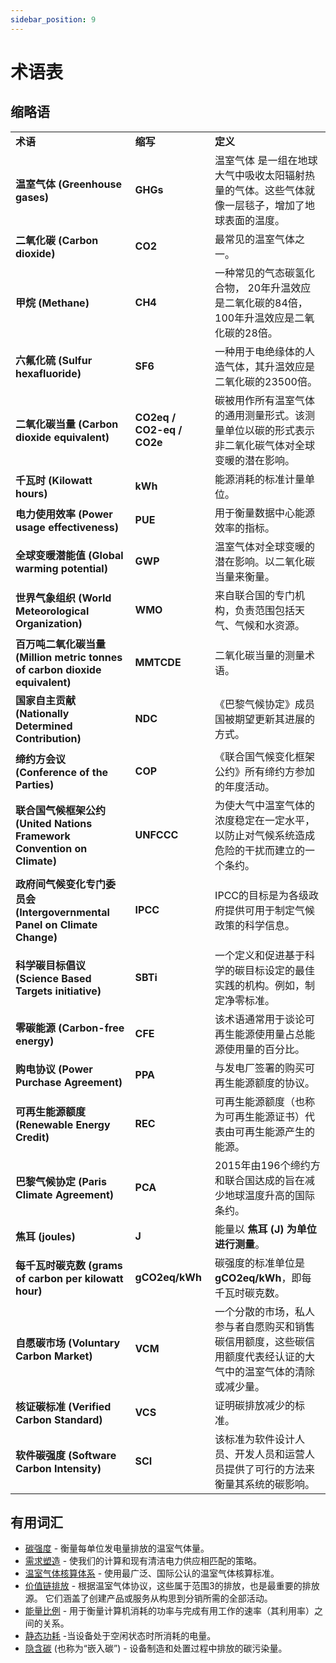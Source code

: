 ```yaml
---
sidebar_position: 9
---
```


# 术语表

## 缩略语


<table>
  <tr>
   <td><strong>术语</strong>
   </td>
   <td><strong>缩写</strong>
   </td>
   <td><strong>定义</strong>
   </td>
  </tr>
  <tr>
   <td><strong>温室气体 (Greenhouse gases)</strong>
   </td>
   <td><strong>GHGs</strong>
   </td>
   <td>温室气体<strong> </strong>是一组在地球大气中吸收太阳辐射热量的气体。这些气体就像一层毯子，增加了地球表面的温度。
   </td>
  </tr>
  <tr>
   <td><strong>二氧化碳 (Carbon dioxide)</strong>
   </td>
   <td><strong>CO2</strong>
   </td>
   <td>最常见的温室气体之一。
   </td>
  </tr>
  <tr>
   <td><strong>甲烷 (Methane)</strong>
   </td>
   <td><strong>CH4</strong>
   </td>
   <td>一种常见的气态碳氢化合物， 20年升温效应是二氧化碳的84倍，100年升温效应是二氧化碳的28倍。
   </td>
  </tr>
  <tr>
   <td><strong>六氟化硫 (Sulfur hexafluoride)</strong>
   </td>
   <td><strong>SF6</strong>
   </td>
   <td>一种用于电绝缘体的人造气体，其升温效应是二氧化碳的23500倍。
   </td>
  </tr>
  <tr>
   <td><strong>二氧化碳当量 (Carbon dioxide equivalent)</strong>
   </td>
   <td><strong>CO2eq / CO2-eq / CO2e</strong>
   </td>
   <td>碳被用作所有温室气体的通用测量形式。该测量单位以碳的形式表示非二氧化碳气体对全球变暖的潜在影响。
   </td>
  </tr>
  <tr>
   <td><strong>千瓦时 (Kilowatt hours)</strong>
   </td>
   <td><strong>kWh</strong>
   </td>
   <td>能源消耗的标准计量单位。
   </td>
  </tr>
  <tr>
   <td><strong>电力使用效率 (Power usage effectiveness)</strong>
   </td>
   <td><strong>PUE</strong>
   </td>
   <td>用于衡量数据中心能源效率的指标。 
   </td>
  </tr>
  <tr>
   <td><strong>全球变暖潜能值 (Global warming potential)</strong>
   </td>
   <td><strong>GWP</strong>
   </td>
   <td>温室气体对全球变暖的潜在影响。以二氧化碳当量来衡量。
   </td>
  </tr>
  <tr>
   <td><strong>世界气象组织 (World Meteorological Organization)</strong>
   </td>
   <td><strong>WMO</strong>
   </td>
   <td>来自联合国的专门机构，负责范围包括天气、气候和水资源。
   </td>
  </tr>
  <tr>
   <td><strong>百万吨二氧化碳当量 (Million metric tonnes of carbon dioxide equivalent) </strong>
   </td>
   <td><strong>MMTCDE</strong>
   </td>
   <td>二氧化碳当量的测量术语。
   </td>
  </tr>
  <tr>
   <td><strong>国家自主贡献 (Nationally Determined Contribution)</strong>
   </td>
   <td><strong>NDC</strong>
   </td>
   <td>《巴黎气候协定》成员国被期望更新其进展的方式。
   </td>
  </tr>
  <tr>
   <td><strong>缔约方会议 (Conference of the Parties)</strong>
   </td>
   <td><strong>COP</strong>
   </td>
   <td>《联合国气候变化框架公约》所有缔约方参加的年度活动。 
   </td>
  </tr>
  <tr>
   <td><strong>联合国气候框架公约 (United Nations Framework Convention on Climate)</strong>
   </td>
   <td><strong>UNFCCC</strong>
   </td>
   <td>为使大气中温室气体的浓度稳定在一定水平，以防止对气候系统造成危险的干扰而建立的一个条约。   </td>
  </tr>
  <tr>
   <td><strong>政府间气候变化专门委员会 (Intergovernmental Panel on Climate Change)</strong>
   </td>
   <td><strong>IPCC</strong>
   </td>
   <td>IPCC的目标是为各级政府提供可用于制定气候政策的科学信息。
   </td>
  </tr>
  <tr>
   <td><strong>科学碳目标倡议 (Science Based Targets initiative)</strong>
   </td>
   <td><strong>SBTi</strong>
   </td>
   <td>一个定义和促进基于科学的碳目标设定的最佳实践的机构。例如，制定净零标准。
   </td>
  </tr>
  <tr>
   <td><strong>零碳能源 (Carbon-free energy)</strong>
   </td>
   <td><strong>CFE</strong>
   </td>
   <td>该术语通常用于谈论可再生能源使用量占总能源使用量的百分比。
   </td>
  </tr>
  <tr>
   <td><strong>购电协议 (Power Purchase Agreement)</strong>
   </td>
   <td><strong>PPA</strong>
   </td>
   <td>与发电厂签署的购买可再生能源额度的协议。
   </td>
  </tr>
  <tr>
   <td><strong>可再生能源额度 (Renewable Energy Credit)</strong>
   </td>
   <td><strong>REC</strong>
   </td>
   <td>可再生能源额度（也称为可再生能源证书）代表由可再生能源产生的能源。
   </td>
  </tr>
  <tr>
   <td><strong>巴黎气候协定 (Paris Climate Agreement)</strong>
   </td>
   <td><strong>PCA</strong>
   </td>
   <td>2015年由196个缔约方和联合国达成的旨在减少地球温度升高的国际条约。
   </td>
  </tr>
  <tr>
   <td><strong>焦耳 (joules)</strong>
   </td>
   <td><strong>J</strong>
   </td>
   <td>能量以 <strong>焦耳 (J) 为单位进行测量</strong>。
   </td>
  </tr>
  <tr>
   <td><strong>每千瓦时碳克数 (grams of carbon per kilowatt hour)</strong>
   </td>
   <td><strong>gCO2eq/kWh</strong>
   </td>
   <td>碳强度的标准单位是 <strong>gCO2eq/kWh</strong>，即每千瓦时碳克数。
   </td>
  </tr>
  <tr>
   <td><strong>自愿碳市场 (Voluntary Carbon Market)</strong>
   </td>
   <td><strong>VCM</strong>
   </td>
   <td>一个分散的市场，私人参与者自愿购买和销售碳信用额度，这些碳信用额度代表经认证的大气中的温室气体的清除或减少量。 
   </td>
  </tr>
  <tr>
   <td><strong>核证碳标准 (Verified Carbon Standard)</strong>
   </td>
   <td><strong>VCS</strong>
   </td>
   <td>证明碳排放减少的标准。
   </td>
  </tr>
  <tr>
   <td><strong>软件碳强度 (Software Carbon Intensity)</strong>
   </td>
   <td><strong>SCI</strong>
   </td>
   <td>该标准为软件设计人员、开发人员和运营人员提供了可行的方法来衡量其系统的碳影响。
   </td>
  </tr>
</table>

## 有用词汇 

* [碳强度](./carbon-awareness/#carbon-intensity) - 衡量每单位发电量排放的温室气体量。
* [需求塑造](./carbon-awareness/#demand-shaping) - 使我们的计算和现有清洁电力供应相匹配的策略。
* [温室气体核算体系](https://ghgprotocol.org) - 使用最广泛、国际公认的温室气体核算标准。
* [价值链排放](https://www.cisl.cam.ac.uk/education/graduate-study/pgcerts/value-chain-defs) - 根据温室气体协议，这些属于范围3的排放，也是最重要的排放源。 它们涵盖了创建产品或服务从构思到分销所需的全部活动。
* [能量比例](./energy-efficiency/#energy-proportionality) - 用于衡量计算机消耗的功率与完成有用工作的速率（其利用率）之间的关系。
* [静态功耗](./energy-efficiency/#static-power-draw) -当设备处于空闲状态时所消耗的电量。 
* [隐含碳](./hardware-efficiency/#embodied-carbon) (也称为“嵌入碳”) - 设备制造和处置过程中排放的碳污染量。
